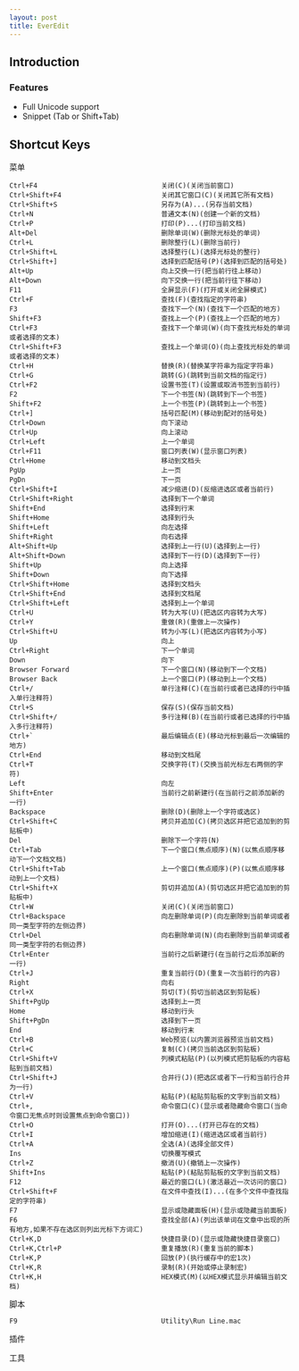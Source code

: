 ```yaml
---
layout: post
title: EverEdit
---
```


## Introduction

### Features

* Full Unicode support
* Snippet (Tab or Shift+Tab)

## Shortcut Keys

菜单

    Ctrl+F4                               关闭(C)(关闭当前窗口)
    Ctrl+Shift+F4                         关闭其它窗口(C)(关闭其它所有文档)
    Ctrl+Shift+S                          另存为(A)...(另存当前文档)
    Ctrl+N                                普通文本(N)(创建一个新的文档)
    Ctrl+P                                打印(P)...(打印当前文档)
    Alt+Del                               删除单词(W)(删除光标处的单词)
    Ctrl+L                                删除整行(L)(删除当前行)
    Ctrl+Shift+L                          选择整行(L)(选择光标处的整行)
    Ctrl+Shift+]                          选择到匹配括号(P)(选择到匹配的括号处)
    Alt+Up                                向上交换一行(把当前行往上移动)
    Alt+Down                              向下交换一行(把当前行往下移动)
    F11                                   全屏显示(F)(打开或关闭全屏模式)
    Ctrl+F                                查找(F)(查找指定的字符串)
    F3                                    查找下一个(N)(查找下一个匹配的地方)
    Shift+F3                              查找上一个(P)(查找上一个匹配的地方)
    Ctrl+F3                               查找下一个单词(W)(向下查找光标处的单词或者选择的文本)
    Ctrl+Shift+F3                         查找上一个单词(O)(向上查找光标处的单词或者选择的文本)
    Ctrl+H                                替换(R)(替换某字符串为指定字符串)
    Ctrl+G                                跳转(G)(跳转到当前文档的指定行)
    Ctrl+F2                               设置书签(T)(设置或取消书签到当前行)
    F2                                    下一个书签(N)(跳转到下一个书签)
    Shift+F2                              上一个书签(P)(跳转到上一个书签)
    Ctrl+]                                括号匹配(M)(移动到配对的括号处)
    Ctrl+Down                             向下滚动
    Ctrl+Up                               向上滚动
    Ctrl+Left                             上一个单词
    Ctrl+F11                              窗口列表(W)(显示窗口列表)
    Ctrl+Home                             移动到文档头
    PgUp                                  上一页
    PgDn                                  下一页
    Ctrl+Shift+I                          减少缩进(D)(反缩进选区或者当前行)
    Ctrl+Shift+Right                      选择到下一个单词
    Shift+End                             选择到行末
    Shift+Home                            选择到行头
    Shift+Left                            向左选择
    Shift+Right                           向右选择
    Alt+Shift+Up                          选择到上一行(U)(选择到上一行)
    Alt+Shift+Down                        选择到下一行(D)(选择到下一行)
    Shift+Up                              向上选择
    Shift+Down                            向下选择
    Ctrl+Shift+Home                       选择到文档头
    Ctrl+Shift+End                        选择到文档尾
    Ctrl+Shift+Left                       选择到上一个单词
    Ctrl+U                                转为大写(U)(把选区内容转为大写)
    Ctrl+Y                                重做(R)(重做上一次操作)
    Ctrl+Shift+U                          转为小写(L)(把选区内容转为小写)
    Up                                    向上
    Ctrl+Right                            下一个单词
    Down                                  向下
    Browser Forward                       下一个窗口(N)(移动到下一个文档)
    Browser Back                          上一个窗口(P)(移动到上一个文档)
    Ctrl+/                                单行注释(C)(在当前行或者已选择的行中插入单行注释符)
    Ctrl+S                                保存(S)(保存当前文档)
    Ctrl+Shift+/                          多行注释(B)(在当前行或者已选择的行中插入多行注释符)
    Ctrl+`                                最后编辑点(E)(移动光标到最后一次编辑的地方)
    Ctrl+End                              移动到文档尾
    Ctrl+T                                交换字符(T)(交换当前光标左右两侧的字符)
    Left                                  向左
    Shift+Enter                           当前行之前新建行(在当前行之前添加新的一行)
    Backspace                             删除(D)(删除上一个字符或选区)
    Ctrl+Shift+C                          拷贝并追加(C)(拷贝选区并把它追加到的剪贴板中)
    Del                                   删除下一个字符(N)
    Ctrl+Tab                              下一个窗口(焦点顺序)(N)(以焦点顺序移动下一个文档文档)
    Ctrl+Shift+Tab                        上一个窗口(焦点顺序)(P)(以焦点顺序移动到上一个文档)
    Ctrl+Shift+X                          剪切并追加(A)(剪切选区并把它追加到的剪贴板中)
    Ctrl+W                                关闭(C)(关闭当前窗口)
    Ctrl+Backspace                        向左删除单词(P)(向左删除到当前单词或者同一类型字符的左侧边界)
    Ctrl+Del                              向右删除单词(N)(向右删除到当前单词或者同一类型字符的右侧边界)
    Ctrl+Enter                            当前行之后新建行(在当前行之后添加新的一行)
    Ctrl+J                                重复当前行(D)(重复一次当前行的内容)
    Right                                 向右
    Ctrl+X                                剪切(T)(剪切当前选区到剪贴板)
    Shift+PgUp                            选择到上一页
    Home                                  移动到行头
    Shift+PgDn                            选择到下一页
    End                                   移动到行末
    Ctrl+B                                Web预览(以内置浏览器预览当前文档)
    Ctrl+C                                复制(C)(拷贝当前选区到剪贴板)
    Ctrl+Shift+V                          列模式粘贴(P)(以列模式把剪贴板的内容粘贴到当前文档)
    Ctrl+Shift+J                          合并行(J)(把选区或者下一行和当前行合并为一行)
    Ctrl+V                                粘贴(P)(粘贴剪贴板的文字到当前文档)
    Ctrl+,                                命令窗口(C)(显示或者隐藏命令窗口(当命令窗口无焦点时则设置焦点到命令窗口))
    Ctrl+O                                打开(O)...(打开已存在的文档)
    Ctrl+I                                增加缩进(I)(缩进选区或者当前行)
    Ctrl+A                                全选(A)(选择全部文件)
    Ins                                   切换覆写模式
    Ctrl+Z                                撤消(U)(撤销上一次操作)
    Shift+Ins                             粘贴(P)(粘贴剪贴板的文字到当前文档)
    F12                                   最近的窗口(L)(激活最近一次访问的窗口)
    Ctrl+Shift+F                          在文件中查找(I)...(在多个文件中查找指定的字符串)
    F7                                    显示或隐藏面板(H)(显示或隐藏当前面板)
    F6                                    查找全部(A)(列出该单词在文章中出现的所有地方,如果不存在选区则列出光标下方词汇)
    Ctrl+K,D                              快捷目录(D)(显示或隐藏快捷目录窗口)
    Ctrl+K,Ctrl+P                         重复播放(R)(重复当前的脚本)
    Ctrl+K,P                              回放(P)(执行缓存中的宏1次)
    Ctrl+K,R                              录制(R)(开始或停止录制宏)
    Ctrl+K,H                              HEX模式(M)(以HEX模式显示并编辑当前文档)

脚本

    F9                                    Utility\Run Line.mac

插件

工具

